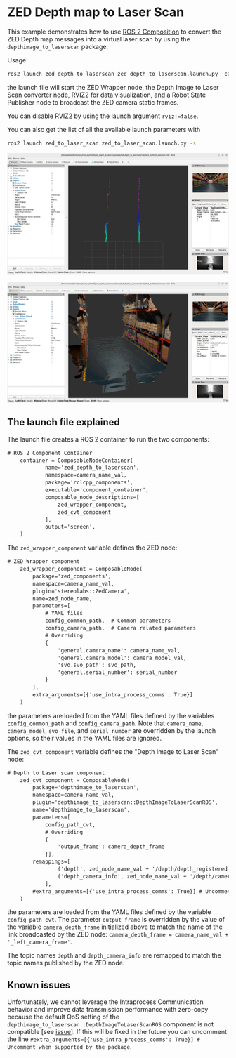 # ZED Depth map to Laser Scan

This example demonstrates how to use [ROS 2 Composition](https://docs.ros.org/en/humble/Concepts/Intermediate/About-Composition.html) to convert the ZED Depth map messages into a virtual laser scan by using the `depthimage_to_laserscan` package.

Usage:

```bash
ros2 launch zed_depth_to_laserscan zed_depth_to_laserscan.launch.py  camera_model:=<camera_model>
```

the launch file will start the ZED Wrapper node, the Depth Image to Laser Scan converter node, RVIZ2 for data visualization, and a Robot State Publisher node to broadcast the ZED camera static frames.

You can disable RVIZ2 by using the launch argument `rviz:=false`.

You can also get the list of all the available launch parameters with 

```bash
ros2 launch zed_to_laser_scan zed_to_laser_scan.launch.py -s
```

![](./images/laserscan.jpg)

![](./images/pointcloud_scan.jpg)

## The launch file explained

The launch file creates a ROS 2 container to run the two components:

```xml
# ROS 2 Component Container
    container = ComposableNodeContainer(
            name='zed_depth_to_laserscan',
            namespace=camera_name_val,
            package='rclcpp_components',
            executable='component_container',
            composable_node_descriptions=[
                zed_wrapper_component,
                zed_cvt_component
            ],
            output='screen',
    )
```

The `zed_wrapper_component` variable defines the ZED node:

```xml
# ZED Wrapper component
    zed_wrapper_component = ComposableNode(
        package='zed_components',
        namespace=camera_name_val,
        plugin='stereolabs::ZedCamera',
        name=zed_node_name,
        parameters=[
            # YAML files
            config_common_path,  # Common parameters
            config_camera_path,  # Camera related parameters
            # Overriding
            {
                'general.camera_name': camera_name_val,
                'general.camera_model': camera_model_val,
                'svo.svo_path': svo_path,
                'general.serial_number': serial_number
            }
        ],
        extra_arguments=[{'use_intra_process_comms': True}]
    )
```

the parameters are loaded from the YAML files defined by the variables `config_common_path` and `config_camera_path`. Note that `camera_name`, `camera_model`, `svo_file`, and `serial_number` are overridden by the launch options, so their values in the YAML files are ignored.

The `zed_cvt_component` variable defines the "Depth Image to Laser Scan" node:

```xml
# Depth to Laser scan component
    zed_cvt_component = ComposableNode(
        package='depthimage_to_laserscan',
        namespace=camera_name_val,
        plugin='depthimage_to_laserscan::DepthImageToLaserScanROS',
        name='depthimage_to_laserscan',
        parameters=[
            config_path_cvt,
            # Overriding
            {
                'output_frame': camera_depth_frame
            }],
        remappings=[
                ('depth', zed_node_name_val + '/depth/depth_registered'),
                ('depth_camera_info', zed_node_name_val + '/depth/camera_info')
            ],
        #extra_arguments=[{'use_intra_process_comms': True}] # Uncomment when supported by the package
    )
```

the parameters are loaded from the YAML files defined by the variable `config_path_cvt`. The parameter `output_frame` is overridden by the value of the variable `camera_depth_frame` initialized above to match the name of the link broadcasted by the ZED node: `camera_depth_frame = camera_name_val + '_left_camera_frame'`.

The topic names `depth` and `depth_camera_info` are remapped to match the topic names published by the ZED node.

## Known issues

Unfortunately, we cannot leverage the Intraprocess Communication behavior and improve data transmission performance with zero-copy because the default QoS setting of the `depthimage_to_laserscan::DepthImageToLaserScanROS` component is not compatible [see [issue](https://github.com/ros-perception/depthimage_to_laserscan/issues/75)]. If this will be fixed in the future you can uncomment the line `#extra_arguments=[{'use_intra_process_comms': True}] # Uncomment when supported by the package`.
